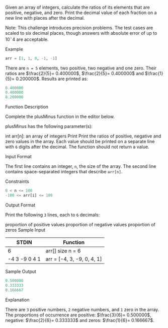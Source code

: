 <script type="text/javascript" id="MathJax-script" async
  src="https://cdn.jsdelivr.net/npm/mathjax@3/es5/tex-mml-chtml.js">
</script>

Given an array of integers, calculate the ratios of its elements that are positive, negative, and zero. Print the decimal value of each fraction on a new line with  places after the decimal.

Note: This challenge introduces precision problems. The test cases are scaled to six decimal places, though answers with absolute error of up to $`10^-4`$ are acceptable.

Example

```Python
arr = [1, 1, 0, -1, -1]
```

There are `n = 5` elements, two positive, two negative and one zero. Their ratios are $`\frac{2}{5}= 0.400000`$, $`\frac{2}{5}= 0.400000`$ and $`\frac{1}{5}= 0.200000`$. Results are printed as:

```Python
0.400000
0.400000
0.200000
```

Function Description

Complete the plusMinus function in the editor below.

plusMinus has the following parameter(s):

int arr[n]: an array of integers
Print
Print the ratios of positive, negative and zero values in the array. Each value should be printed on a separate line with `6` digits after the decimal. The function should not return a value.

Input Format

The first line contains an integer, `n`, the size of the array.
The second line contains  space-separated integers that describe `arr[n]`.

Constraints

```Python
0 < n <= 100
-100 <= arr[i] <= 100
```

Output Format

Print the following `3` lines, each to `6` decimals:

proportion of positive values
proportion of negative values
proportion of zeros
Sample Input

| STDIN         | Function                   |
|---------------|----------------------------|
| 6             | arr[] size n = 6           |
| -4 3 -9 0 4 1 | arr = [-4, 3, -9, 0, 4, 1] |

Sample Output 

```Python
0.500000
0.333333
0.166667
```

Explanation

There are `3` positive numbers, `2` negative numbers, and `1` zero in the array.
The proportions of occurrence are positive: $`\frac{3}{6}= 0.500000`$, negative: $`\frac{2}{6}= 0.333333`$ and zeros: $`\frac{1}{6}= 0.166667`$.